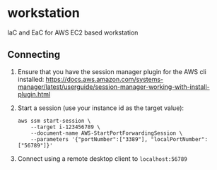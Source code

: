 # workstation
IaC and EaC for AWS EC2 based workstation

## Connecting
1. Ensure that you have the session manager plugin for the AWS cli installed: https://docs.aws.amazon.com/systems-manager/latest/userguide/session-manager-working-with-install-plugin.html
2. Start a session (use your instance id as the target value):

       aws ssm start-session \
           --target i-123456789 \
           --document-name AWS-StartPortForwardingSession \
           --parameters '{"portNumber":["3389"], "localPortNumber":["56789"]}'
3. Connect using a remote desktop client to `localhost:56789`